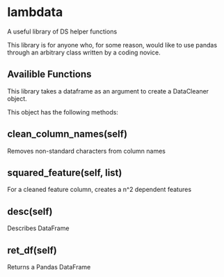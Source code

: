 # lambdata
A useful library of DS helper functions

This library is for anyone who, for some reason, would like to use pandas through an arbitrary class written by a coding novice.

## Availible Functions

This library takes a dataframe as an argument to create a DataCleaner object.

This object has the following methods:

## clean_column_names(self)
Removes non-standard characters from column names

## squared_feature(self, list)
For a cleaned feature column, creates a n^2 dependent features

## desc(self)
Describes DataFrame

## ret_df(self)
Returns a Pandas DataFrame
